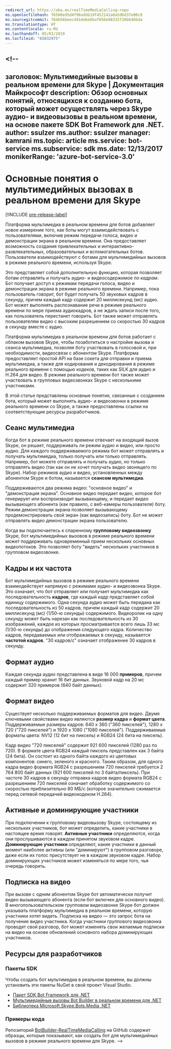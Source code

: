 ```yaml
---
redirect_url: https://aka.ms/realTimeMediaCalling-repo
ms.openlocfilehash: f6568ed5d4f98addb19f452142a0a5d6d37e00c8
ms.sourcegitcommit: f84b56beecd41debe6baf056e98332f20b646bda
ms.translationtype: HT
ms.contentlocale: ru-RU
ms.lasthandoff: 05/03/2019
ms.locfileid: "65032975"
---
```

<a name="--"></a><!--
---
заголовок: Мультимедийные вызовы в реальном времени для Skype | Документация Майкрософт description: Обзор основных понятий, относящихся к созданию бота, который может осуществлять через Skype аудио- и видеовызовы в реальном времени, на основе пакете SDK Bot Framework для .NET.
author: ssulzer ms.author: ssulzer manager: kamrani ms.topic: article ms.service: bot-service ms.subservice: sdk ms.date: 12/13/2017 monikerRange: 'azure-bot-service-3.0'
---

# <a name="real-time-media-calling-with-skype"></a>Основные понятия о мультимедийных вызовах в реальном времени для Skype

[!INCLUDE [pre-release-label](../includes/pre-release-label-v3.md)]

Платформа мультимедиа в реальном времени для ботов добавляет новое измерение того, как боты могут взаимодействовать с пользователями, включив режим передачи голоса, видео и демонстрации экрана в реальном времени. Она предоставляет возможность создания привлекательных и интерактивно-развлекательных, образовательных и вспомогательных ботов. Пользователи взаимодействуют с ботами для мультимедийных вызовов в режиме реального времени, используя Skype.

Это представляет собой дополнительную функцию, которая позволяет ботам отправлять и получать аудио- и видеосодержимое *по кадрам*. Бот получает доступ к режимам передачи голоса, видео и демонстрации экрана в режиме реального времени. Например, пока пользователь говорит, бот будет получать 50 звуковых кадров в секунду, причем каждый кадр содержит 20 миллисекунд (мс) аудио. Бот может выполнять распознавание речи в режиме реального времени по мере приема аудиокадров, а не ждать записи после того, как пользователь перестанет говорить. Бот также может отправлять пользователям видео с высоким разрешением со скоростью 30 кадров в секунду вместе с аудио.

Платформа мультимедиа в реальном времени для ботов работает с облаком вызовов Skype, чтобы позаботиться о настройке вызова и сеанса мультимедиа, позволяя боту участвовать в голосовой и, при необходимости, видеосвязи с абонентом Skype. Платформа предоставляет простой API на базе сокета для отправки и приема мультимедиа, а также для кодирования и декодирования в режиме реального времени с помощью кодеков, таких как SILK для аудио и H.264 для видео. В режиме реального времени бот также может участвовать в групповых видеозвонках Skype с несколькими участниками.

В этой статье представлены основные понятия, связанные с созданием бота, который может выполнять аудио- и видеозвонки в режиме реального времени со Skype, а также предоставлены ссылки на соответствующие ресурсы разработчиков.

## <a name="media-session"></a>Сеанс мультимедиа
Когда бот в режиме реального времени отвечает на входящий вызов Skype, он решает, поддерживать ли режим аудио и видео, или просто аудио. Для каждого поддерживаемого режима бот может отправлять и получать мультимедиа, только получать или только отправлять. Например, бот можете отправлять и получать аудио, но только отправлять видео (так как он не хочет получать видео звонящего по Skype). Набор режимов аудио и видео, установленных между абонентом Skype и ботом, называется **сеансом мультимедиа**.

Поддерживаются два режима видео: "основное видео" и "демонстрация экрана". Основное видео передает видео, которое бот генерирует или воспроизводит вызывающему, и передает видео вызывающего абонента (как правило, с веб-камеры пользователя) боту. Режим демонстрации экрана позволяет вызывающему продемонстрировать свой экран (как видеозапись) боту. Бот не может отправлять видео демонстрации экрана пользователю.

Когда вы подключаетесь к спаренному **групповому видеозвонку** Skype, бот мультимедийных вызовов в режиме реального времени может поддерживать одновременный прием нескольких основных видеопотоков. Это позволяет боту "видеть" нескольких участников в групповом видеозвонке.

## <a name="frames-and-frame-rate"></a>Кадры и их частота
Бот мультимедийных вызовов в режиме реального времени взаимодействует напрямую с режимами аудио- и видеозвонка Skype. Это означает, что бот отправляет или получает мультимедиа как последовательность **кадров**, где каждый кадр представляет собой единицу содержимого. Одна секунда аудио может быть передана как последовательность из 50 кадров, причем каждый кадр содержит 20 миллисекунд (мс) (1/50-ю секунды) содержимого. Видеоролик на одну секунду может быть нарезан как последовательность из 30 изображений, каждое из которых просматривается всего лишь 33 мс (1/30-ю секунды) до отображения следующего кадра. Количество кадров, передаваемых или отображаемых в секунду, называется **частотой кадров**. "30 кадров/с" означает отображение 30 кадров в секунду.

## <a name="audio-format"></a>Формат аудио
Каждая секунда аудио представлена в виде 16 000 **примеров**, причем каждый пример хранит 16 бит данных. Звуковой кадр на 20 мс содержит 320 примеров (640 байт данных).

## <a name="video-format"></a>Формат видео
Существует несколько поддерживаемых форматов для видео. Двумя ключевыми свойствами видео являются **размер кадра** и **формат цвета**. Поддерживаемые размеры кадров: 640 x 360 ("360 пикселей"), 1280 x 720 ("720 пикселей") и 1920 x 1080 ("1080 пикселей"). Поддерживаемые форматы цвета: NV12 (12 бит на пиксель) и RGB24 (24 бита на пиксель).

Кадр видео "720 пикселей" содержит 921 600 пикселей (1280 раз по 720). В формате цвета RGB24 каждый пиксель представлен как 3 байта (24 бита). Он состоит из одного байта каждого из цветовых компонентов: синего, зеленого и красного. Таким образом, для одного кадра видео формата RGB24 с разрешением 720 пикселей требуется 2 764 800 байт данных (921 600 пикселей по 3 байта/пиксель). При частоте 30 кадров в секунду отправка кадров видео формата RGB24 с разрешением 720 пикселей означает обработку содержимого со скоростью приблизительно 80 МБ/с (которое значительно сжимается перед сетевой передачей видеокодеком H.264).

## <a name="active-and-dominant-speakers"></a>Активные и доминирующие участники
При подключении к групповому видеовызову Skype, состоящему из нескольких участников, бот может определить, какие участники в настоящее время говорят. **Активные участники** определяются, когда они прослушиваются в каждом принятом звуковом кадре. **Доминирующие участники** определяют, какие участники в данный момент наиболее активны (или "доминируют") в групповом разговоре, даже если их голос присутствует не в каждом звуковом кадре. Набор доминирующих участников может изменяться по мере того, чья очередь говорить.

## <a name="video-subscription"></a>Подписка на видео
При вызове с одним абонентом Skype бот автоматически получит видео вызывающего абонента (если бот включен для основного видео). В многопользовательском групповом видеозвонке Skype бот должен указывать платформу мультимедиа в реальном времени, которую участники хотят видеть. Подписка на видео — это запрос бота на получение видео участника. Когда участники группового видеозвонка проводят свой разговор, бот может изменять свои желаемые подписки на видео на основе обновлений основного набора доминирующих участников.

## <a name="developer-resources"></a>Ресурсы для разработчиков 

### <a name="sdks"></a>Пакеты SDK

Чтобы создать бот мультимедиа в реальном времени, вы должны установить эти пакеты NuGet в свой проект Visual Studio.

- [Пакет SDK Bot Framework для .NET](bot-builder-dotnet-overview.md)
- [Мультимедийные вызовы Bot Builder в реальном времени для .NET](https://www.nuget.org/packages?q=Bot.Builder.RealTimeMediaCalling)
- [Библиотека Microsoft.Skype.Bots.Media .NET](https://www.nuget.org/packages?q=Microsoft.Skype.Bots.Media)

### <a name="code-samples"></a>Примеры кода

Репозиторий [BotBuilder-RealTimeMediaCalling](https://github.com/Microsoft/BotBuilder-RealTimeMediaCalling) на GitHub содержит образцы, которые показывают, как создать бот для мультимедийных вызовов в режиме реального времени для Skype.
-->